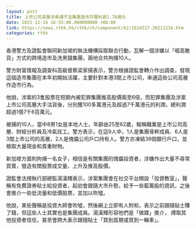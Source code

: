 ```yaml
---
layout: post
title: 上市公司高層涉串通不法集團造市共獲利逾1.76億元
date: 2021-12-16 16:55:06.000000000 +08:00
link: https://news.rthk.hk/rthk/ch/component/k2/1624517-20211216.htm
categories: rthk
---
```


香港警方及證監會聯同新加坡的執法機構採取聯合行動，瓦解一個涉嫌以「唱高散貨」方式的跨境造市及洗黑錢集團，兩地合共拘捕10人。

警方財富情報及調查科高級督察梁家揚表示，警方根據證監會轉介作出調查，發現這個造市集團在本年初開始活躍，主要針對本港3間上市公司，串通這些公司高層作造市行為。

他說，涉案的3隻股票在短期內被犯罪集團推高股價兩至6倍，而犯罪集團及涉案上市公司高層大手沽貨後，分別獲100多萬港元及超過7千萬港元的利潤，總利潤超過1億7千6百萬元。

被捕的10人，當中8男1女是本地人士，年齡由25至62歲，報稱職業是上市公司高層、財經分析員及冷氣技工。警方表示，在這9人中，1人是集團骨幹成員、6人是3間上市公司的高層，2人是傀儡公司戶口持有人。警方亦凍結39個銀行戶口，並檢取大量現金和貴重財物。

新加坡方面則拘捕一名女子，相信是有關集團的傀儡投資者，涉嫌作出大量不尋常買賣，營造有關股票成交量、上升及推高股價。

證監會法規執行部總監湯漢輝表示，涉案集團會在社交平台開設「投資教室」，聲稱有免費證券貼士給投資者，起初會跟隨大市升勢，給予一些藍籌股的資訊，之後會推介一些低流量和低價股票，並加以吹噓。

他說，某些聲稱是投資大師會吹噓，然後網上立即有人附和，表示之前跟隨貼士賺了錢，但這些人士其實也是集團成員。湯漢輝形容他們是「做媒」推介， 搏取其他投資者信任，甚至會跨大表示跟隨貼士「買到首期或買到一輛車」。

